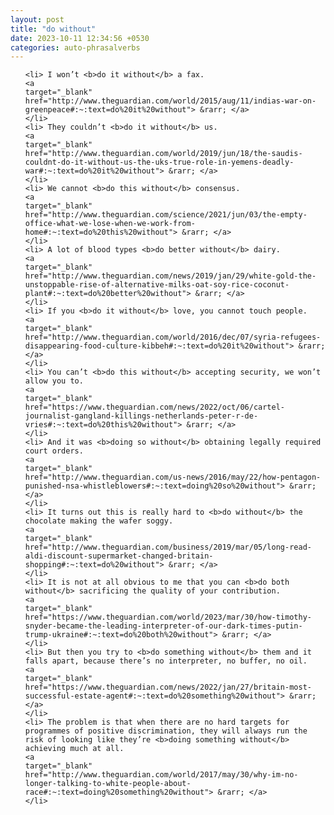 ```yaml
---
layout: post
title: "do without"
date: 2023-10-11 12:34:56 +0530
categories: auto-phrasalverbs
---
```

<ol>

    <li> I won’t <b>do it without</b> a fax.
    <a 
    target="_blank" 
    href="http://www.theguardian.com/world/2015/aug/11/indias-war-on-greenpeace#:~:text=do%20it%20without"> &rarr; </a>
    </li>
    <li> They couldn’t <b>do it without</b> us.
    <a 
    target="_blank" 
    href="http://www.theguardian.com/world/2019/jun/18/the-saudis-couldnt-do-it-without-us-the-uks-true-role-in-yemens-deadly-war#:~:text=do%20it%20without"> &rarr; </a>
    </li>
    <li> We cannot <b>do this without</b> consensus.
    <a 
    target="_blank" 
    href="http://www.theguardian.com/science/2021/jun/03/the-empty-office-what-we-lose-when-we-work-from-home#:~:text=do%20this%20without"> &rarr; </a>
    </li>
    <li> A lot of blood types <b>do better without</b> dairy.
    <a 
    target="_blank" 
    href="http://www.theguardian.com/news/2019/jan/29/white-gold-the-unstoppable-rise-of-alternative-milks-oat-soy-rice-coconut-plant#:~:text=do%20better%20without"> &rarr; </a>
    </li>
    <li> If you <b>do it without</b> love, you cannot touch people.
    <a 
    target="_blank" 
    href="http://www.theguardian.com/world/2016/dec/07/syria-refugees-disappearing-food-culture-kibbeh#:~:text=do%20it%20without"> &rarr; </a>
    </li>
    <li> You can’t <b>do this without</b> accepting security, we won’t allow you to.
    <a 
    target="_blank" 
    href="https://www.theguardian.com/news/2022/oct/06/cartel-journalist-gangland-killings-netherlands-peter-r-de-vries#:~:text=do%20this%20without"> &rarr; </a>
    </li>
    <li> And it was <b>doing so without</b> obtaining legally required court orders.
    <a 
    target="_blank" 
    href="http://www.theguardian.com/us-news/2016/may/22/how-pentagon-punished-nsa-whistleblowers#:~:text=doing%20so%20without"> &rarr; </a>
    </li>
    <li> It turns out this is really hard to <b>do without</b> the chocolate making the wafer soggy.
    <a 
    target="_blank" 
    href="http://www.theguardian.com/business/2019/mar/05/long-read-aldi-discount-supermarket-changed-britain-shopping#:~:text=do%20without"> &rarr; </a>
    </li>
    <li> It is not at all obvious to me that you can <b>do both without</b> sacrificing the quality of your contribution.
    <a 
    target="_blank" 
    href="https://www.theguardian.com/world/2023/mar/30/how-timothy-snyder-became-the-leading-interpreter-of-our-dark-times-putin-trump-ukraine#:~:text=do%20both%20without"> &rarr; </a>
    </li>
    <li> But then you try to <b>do something without</b> them and it falls apart, because there’s no interpreter, no buffer, no oil.
    <a 
    target="_blank" 
    href="https://www.theguardian.com/news/2022/jan/27/britain-most-successful-estate-agent#:~:text=do%20something%20without"> &rarr; </a>
    </li>
    <li> The problem is that when there are no hard targets for programmes of positive discrimination, they will always run the risk of looking like they’re <b>doing something without</b> achieving much at all.
    <a 
    target="_blank" 
    href="http://www.theguardian.com/world/2017/may/30/why-im-no-longer-talking-to-white-people-about-race#:~:text=doing%20something%20without"> &rarr; </a>
    </li>